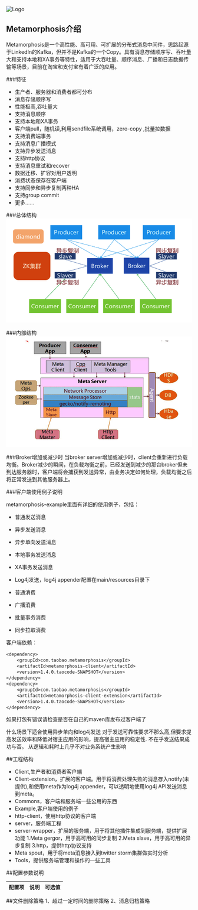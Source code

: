 ![Logo](http://photo.yupoo.com/killme2008/CLRQoBA9/medish.jpg)

## Metamorphosis介绍
Metamorphosis是一个高性能、高可用、可扩展的分布式消息中间件，思路起源于LinkedIn的Kafka，但并不是Kafka的一个Copy。具有消息存储顺序写、吞吐量大和支持本地和XA事务等特性，适用于大吞吐量、顺序消息、广播和日志数据传输等场景，目前在淘宝和支付宝有着广泛的应用。

###特征
* 生产者、服务器和消费者都可分布
* 消息存储顺序写
* 性能极高,吞吐量大
* 支持消息顺序
* 支持本地和XA事务
* 客户端pull，随机读,利用sendfile系统调用，zero-copy ,批量拉数据
* 支持消费端事务
* 支持消息广播模式
* 支持异步发送消息
* 支持http协议
* 支持消息重试和recover
* 数据迁移、扩容对用户透明
* 消费状态保存在客户端
* 支持同步和异步复制两种HA
* 支持group commit
* 更多……

###总体结构
![Logo](MetaQ总体结构.png)

###内部结构
![Logo](MetaQ内部结构.png)

###Broker增加或减少时
当broker server增加或减少时，client会重新进行负载均衡。Broker减少的瞬间，在负载均衡之前，已经发送到减少的那台broker但未到达服务器时，客户端将会捕获到发送异常，由业务决定如何处理，负载均衡之后将正常发送到其他服务器上。

###客户端使用例子说明

metamorphosis-example里面有详细的使用例子，包括：
* 普通发送消息
* 异步发送消息
* 异步单向发送消息
* 本地事务发送消息
* XA事务发送消息
* Log4j发送，log4j appender配置在main/resources目录下

* 普通消费
* 广播消费
* 批量事务消费
* 同步拉取消费

客户端依赖：
```
<dependency>
    <groupId>com.taobao.metamorphosis</groupId>
    <artifactId>metamorphosis-client</artifactId>
    <version>1.4.0.taocode-SNAPSHOT</version>
</dependency>
<dependency>
    <groupId>com.taobao.metamorphosis</groupId>
    <artifactId>metamorphosis-client-extension</artifactId>
    <version>1.4.0.taocode-SNAPSHOT</version>
</dependency>
```
如果打包有错误请检查是否在自己的maven库发布过客户端了


什么场景下适合使用异步单向和log4j发送
对于发送可靠性要求不那么高,但要求提高发送效率和降低对宿主应用的影响，提高宿主应用的稳定性.
不在乎发送结果成功与否。
从逻辑和耗时上几乎不对业务系统产生影响




##工程结构
* Client,生产者和消费者客户端
* Client-extension，扩展的客户端。用于将消费处理失败的消息存入notify(未提供),和使用meta作为log4j appender，可以透明地使用log4j API发送消息到meta。
* Commons，客户端和服务端一些公用的东西
* Example,客户端使用的例子
* http-client，使用http协议的客户端
* server，服务端工程
* server-wrapper，扩展的服务端，用于将其他插件集成到服务端，提供扩展功能
    1.Meta gergor，用于高可用的同步复制
    2.Meta slave，用于高可用的异步复制
    3.http，提供http协议支持
* Meta spout，用于将meta消息接入到twitter storm集群做实时分析
* Tools，提供服务端管理和操作的一些工具





##配置参数说明

| 配置项 | 说明 | 可选值 |
|-------|------|--------|

##文件删除策略
1、超过一定时间的删除策略
2、消息归档策略


